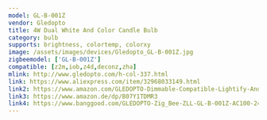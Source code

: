 ```yaml
---
model: GL-B-001Z
vendor: Gledopto
title: 4W Dual White And Color Candle Bulb
category: bulb
supports: brightness, colortemp, colorxy
image: /assets/images/devices/Gledopto_GL-B-001Z.jpg
zigbeemodel: ['GL-B-001Z']
compatible: [z2m,iob,z4d,deconz,zha]
mlink: http://www.gledopto.com/h-col-337.html
link: https://www.aliexpress.com/item/32968033149.html
link2: https://www.amazon.com/GLEDOPTO-Dimmable-Compatible-Lightify-Android/dp/B07R12DYLF/
link3: https://www.amazon.de/dp/B07Y1TDMR3
link4: https://www.banggood.com/GLEDOPTO-Zig_Bee-ZLL-GL-B-001Z-AC100-240V-RGBCCT-E14-4W-LED-Candle-Bulb-Work-with-Amazon-Echo-Plus-p-1474434.html
---
```

